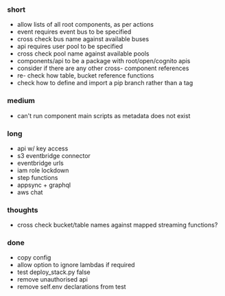 ### short

- allow lists of all root components, as per actions
- event requires event bus to be specified
- cross check bus name against available buses
- api requires user pool to be specified
- cross check pool name against available pools
- components/api to be a package with root/open/cognito apis
- consider if there are any other cross- component references
- re- check how table, bucket reference functions
- check how to define and import a pip branch rather than a tag

### medium

- can't run component main scripts as metadata does not exist

### long

- api w/ key access
- s3 eventbridge connector
- eventbridge urls
- iam role lockdown
- step functions
- appsync + graphql
- aws chat

### thoughts

- cross check bucket/table names against mapped streaming functions?

### done

- copy config
- allow option to ignore lambdas if required
- test deploy_stack.py false
- remove unauthorised api
- remove self.env declarations from test

